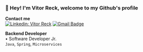 ### 👋 Hey! I'm Vitor Reck, welcome to my Github's profile

**Contact me** <br/>
[![Linkedin: Vitor Reck](https://img.shields.io/badge/-VitorReck-blue?style=flat-square&logo=Linkedin&logoColor=white&link=https://www.linkedin.com/in/vitor-reck-04443337/)](https://www.linkedin.com/in/vitor-reck-04443337/)
[![Gmail Badge](https://img.shields.io/badge/-vitorreck150@gmail.com-006bed?style=flat-square&logo=Gmail&logoColor=white&link=mailto:vitorreck150@gmail.com)](mailto:vitorreck150@gmail.com)

**Backend Developer** \
• Software Developer Jr. \
`Java`, `Spring`, `Microservices`
